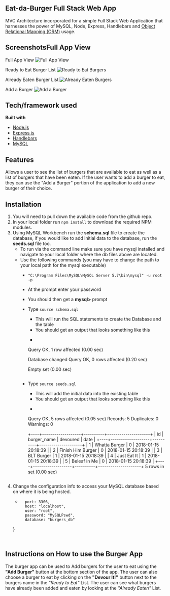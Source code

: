 ## Eat-da-Burger Full Stack Web App
MVC Architecture incorporated for a simple Full Stack Web Application that harnesses the power of MySQL, Node, Express, Handlebars and [Object Relational Mapping (ORM)](https://en.wikipedia.org/wiki/Object-relational_mapping) usage.

## ScreenshotsFull App View

Full App View
![Full App View](https://github.com/abreaw/burger/tree/master/docs/images/app_screen_shot_v1.JPG)

Ready to Eat Burger List
![Ready to Eat Burgers](https://github.com/abreaw/burger/tree/master/docs/images/ready_to_eat_screen_shot_v1.JPG)

Already Eaten Burger List
![Already Eaten Burgers](https://github.com/abreaw/burger/tree/master/docs/images/already_eaten_screen_shot_v1.JPG)

Add a Burger
![Add a Burger](https://github.com/abreaw/burger/tree/master/docs/images/add_burger_screen_shot_v1.JPG)


## Tech/framework used
<b>Built with</b>
- [Node.js](https://nodejs.org/)
- [Express.js](https://expressjs.com/)
- [Handlebars](http://handlebarsjs.com/)
- [MySQL](https://www.mysql.com/)

## Features
Allows a user to see the list of burgers that are available to eat as well as a list of burgers that have been eaten.  If the user wants to add a burger to eat, they can use the "Add a Burger" portion of the application to add a new burger of their choice.

## Installation

1. You will need to pull down the available code from the github repo.
1. In your local folder run `npm install` to download the required NPM modules.
1. Using MySQL Workbench run the **schema.sql** file to create the database, if you would like to add initial data to the database, run the **seeds.sql** file too.
	- To run via the command line make sure you have mysql installed and navigate to your local folder where the db files above are located.
	- Use the following commands (you may have to change the path to your local path for the mysql executable)
		- `"C:\Program Files\MySQL\MySQL Server 5.7\bin\mysql" -u root -p`
		- At the prompt enter your password
		- You should then get a **mysql>** prompt
		- Type `source schema.sql`
			- This will run the SQL statements to create the Database and the table
			- You should get an output that looks something like this
			- ```Query OK, 1 row affected (0.21 sec)

			Query OK, 1 row affected (0.00 sec)

			Database changed
			Query OK, 0 rows affected (0.20 sec)

			Empty set (0.00 sec)
			```
		- Type `source seeds.sql`
			- This will add the initial data into the existing table
			- You should get an output that looks something like this
			- ```Database changed
			Query OK, 5 rows affected (0.05 sec)
			Records: 5  Duplicates: 0  Warnings: 0

			+----+-------------------+----------+---------------------+
			| id | burger_name       | devoured | date                |
			+----+-------------------+----------+---------------------+
			|  1 | Whatta Burger     |        0 | 2018-01-15 20:18:39 |
			|  2 | Finish Him Burger |        0 | 2018-01-15 20:18:39 |
			|  3 | BLT Burger        |        1 | 2018-01-15 20:18:39 |
			|  4 | Just Eat It       |        1 | 2018-01-15 20:18:39 |
			|  5 | Beleaf in Me      |        0 | 2018-01-15 20:18:39 |
			+----+-------------------+----------+---------------------+
			5 rows in set (0.00 sec)
			```
1. Change the configuration info to access your MySQL database based on where it is being hosted.
	- ```{
		port: 3306,
		host: "localhost",
		user: "root",
		password: "MySQLPswd",
		database: "burgers_db"
	}
	```


## Instructions on How to use the Burger App
The burger app can be used to Add burgers for the user to eat using the **"Add Burger"** button at the bottom section of the app.  The user can also choose a burger to eat by clicking on the **"Devour It!"** button next to the burgers name in the *"Ready to Eat"* List.  The user can see what burgers have already been added and eaten by looking at the *"Already Eaten"* List.


